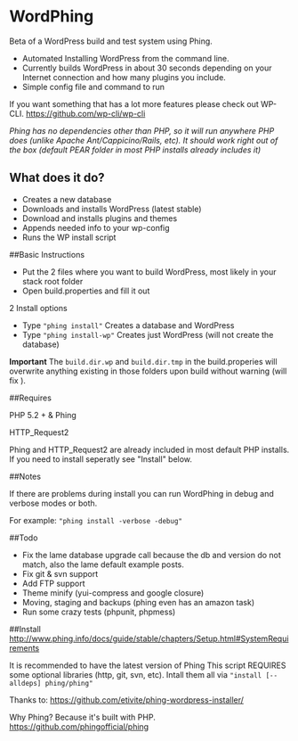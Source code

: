 WordPhing
=========

Beta of a WordPress build and test system using Phing.

- Automated Installing WordPress from the command line.
- Currently builds WordPress in about 30 seconds depending on your Internet connection and how many plugins you include.
- Simple config file and command to run

If you want something that has a lot more features please check out WP-CLI.
https://github.com/wp-cli/wp-cli

*Phing has no dependencies other than PHP, so it will run anywhere PHP does (unlike Apache Ant/Cappicino/Rails, etc). It should work right out of the box (default PEAR folder in most PHP installs already includes it)*


## What does it do?

- Creates a new database
- Downloads and installs WordPress (latest stable)
- Download and installs plugins and themes
- Appends needed info to your wp-config
- Runs the WP install script


##Basic Instructions

- Put the 2 files where you want to build WordPress, most likely in your stack root folder
- Open build.properties and fill it out

2 Install options
- Type `"phing install"`    Creates a database and WordPress
- Type `"phing install-wp"` Creates just WordPress (will not create the database)

**Important** The `build.dir.wp` and `build.dir.tmp` in the build.properies will overwrite anything existing in those folders upon build without warning (will fix ).

##Requires

PHP 5.2 + & Phing

HTTP_Request2

Phing and HTTP_Request2 are already included in most default PHP installs. If you need to install seperatly see "Install" below.

##Notes

If there are problems during install you can run WordPhing in debug and verbose modes or both.

For example: `"phing install -verbose -debug"`

##Todo

- Fix the lame database upgrade call because the db and version do not match, also the lame default example posts.
- Fix git & svn support
- Add FTP support
- Theme minify (yui-compress and google closure)
- Moving, staging and backups (phing even has an amazon task)
- Run some crazy tests (phpunit, phpmess)

##Install
http://www.phing.info/docs/guide/stable/chapters/Setup.html#SystemRequirements

It is recommended to have the latest version of Phing
This script REQUIRES some optional libraries (http, git, svn, etc).
Intall them all via `"install [--alldeps] phing/phing"`


Thanks to: https://github.com/etivite/phing-wordpress-installer/ 

Why Phing? Because it's built with PHP.
https://github.com/phingofficial/phing





